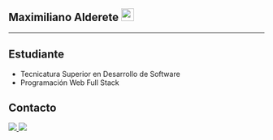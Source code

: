 
## Maximiliano Alderete <img src="https://emoji.discord.st/emojis/a8e0e4a2-2fd9-4654-a677-8e0b02999195.gif" width = 25>

<!--
<img alt = "GIF" src = "https://media.giphy.com/media/Cmr1OMJ2FN0B2/giphy.gif" width = 30 />
https://www.gifcen.com/wp-content/uploads/2021/01/among-us-run-gif.gif
-->

-----
## Estudiante
- Tecnicatura Superior en Desarrollo de Software 
- Programación Web Full Stack

##  Contacto
<a href="https://mail.google.com/mail/u/0/#sent?compose=new"> <img src="https://img.shields.io/badge/GMAIL-%23D14836.svg?&style=for-the-badge&logo=gmail&logoColor=white" >  <a  href="https://www.instagram.com/maximiliano.alderete1/"><img src="https://img.shields.io/badge/INSTAGRAM_-%23E4405F.svg?&style=for-the-badge&logo=instagram&logoColor=white"></a>

<!--
**Maxi-Max10/Maxi-Max10** is a ✨ _special_ ✨ repository because its `README.md` (this file) appears on your GitHub profile.

Here are some ideas to get you started:

- 🔭 I’m currently working on ...
- 🌱 I’m currently learning ...
- 👯 I’m looking to collaborate on ...
- 🤔 I’m looking for help with ...
- 💬 Ask me about ...
- 📫 How to reach me: ...
- 😄 Pronouns: ...
- ⚡ Fun fact: ...
-->
